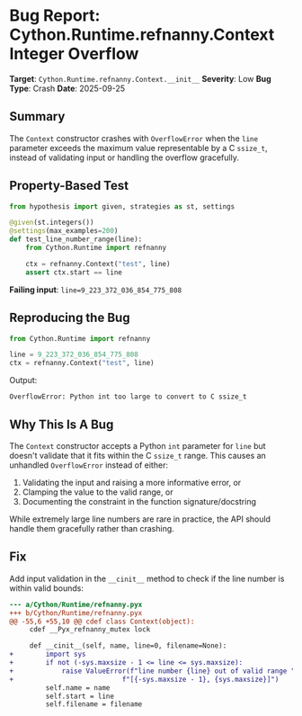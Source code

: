 # Bug Report: Cython.Runtime.refnanny.Context Integer Overflow

**Target**: `Cython.Runtime.refnanny.Context.__init__`
**Severity**: Low
**Bug Type**: Crash
**Date**: 2025-09-25

## Summary

The `Context` constructor crashes with `OverflowError` when the `line` parameter exceeds the maximum value representable by a C `ssize_t`, instead of validating input or handling the overflow gracefully.

## Property-Based Test

```python
from hypothesis import given, strategies as st, settings

@given(st.integers())
@settings(max_examples=200)
def test_line_number_range(line):
    from Cython.Runtime import refnanny

    ctx = refnanny.Context("test", line)
    assert ctx.start == line
```

**Failing input**: `line=9_223_372_036_854_775_808`

## Reproducing the Bug

```python
from Cython.Runtime import refnanny

line = 9_223_372_036_854_775_808
ctx = refnanny.Context("test", line)
```

Output:
```
OverflowError: Python int too large to convert to C ssize_t
```

## Why This Is A Bug

The `Context` constructor accepts a Python `int` parameter for `line` but doesn't validate that it fits within the C `ssize_t` range. This causes an unhandled `OverflowError` instead of either:
1. Validating the input and raising a more informative error, or
2. Clamping the value to the valid range, or
3. Documenting the constraint in the function signature/docstring

While extremely large line numbers are rare in practice, the API should handle them gracefully rather than crashing.

## Fix

Add input validation in the `__cinit__` method to check if the line number is within valid bounds:

```diff
--- a/Cython/Runtime/refnanny.pyx
+++ b/Cython/Runtime/refnanny.pyx
@@ -55,6 +55,10 @@ cdef class Context(object):
     cdef __Pyx_refnanny_mutex lock

     def __cinit__(self, name, line=0, filename=None):
+        import sys
+        if not (-sys.maxsize - 1 <= line <= sys.maxsize):
+            raise ValueError(f"line number {line} out of valid range "
+                           f"[{-sys.maxsize - 1}, {sys.maxsize}]")
         self.name = name
         self.start = line
         self.filename = filename
```